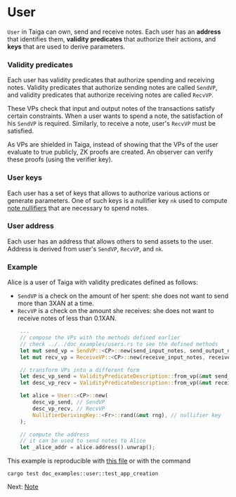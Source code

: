 # User

`User` in Taiga can own, send and receive notes. Each user has an **address** that identifies them, **validity predicates** that authorize their actions, and **keys** that are used to derive parameters.

### Validity predicates
Each user has validity predicates that authorize spending and receiving notes. Validity predicates that authorize sending notes are called `SendVP`, and validity predicates that authorize receiving notes are called `RecvVP`.

These VPs check that input and output notes of the transactions satisfy certain constraints. When a user wants to spend a note, the satisfaction of his `SendVP` is required. Similarly, to receive a note, user's `RecvVP` must be satisfied.

As VPs are shielded in Taiga, instead of showing that the VPs of the user evaluate to true publicly, ZK proofs are created. An observer can verify these proofs (using the verifier key).

### User keys
Each user has a set of keys that allows to authorize various actions or generate parameters. One of such keys is a nullifier key `nk` used to compute [note nullifiers](./notes.md) that are necessary to spend notes.

### User address

Each user has an address that allows others to send assets to the user. Address is derived from user's `SendVP`, `RecvVP`, and `nk`.

### Example

Alice is a user of Taiga with validity predicates defined as follows:
* `SendVP` is a check on the amount of her spent: she does not want to send more than 3XAN at a time.
* `RecvVP` is a check on the amount she receives: she does not want to receive notes of less than 0.1XAN.

```rust
    ...
    // compose the VPs with the methods defined earlier
    // check ../../doc_examples/users.rs to see the defined methods
    let mut send_vp = SendVP::<CP>::new(send_input_notes, send_output_notes);
    let mut recv_vp = ReceiveVP::<CP>::new(receive_input_notes, receive_output_notes);

    // transform VPs into a different form
    let desc_vp_send = ValidityPredicateDescription::from_vp(&mut send_vp, &vp_setup).unwrap();
    let desc_vp_recv = ValidityPredicateDescription::from_vp(&mut receive_vp, &vp_setup).unwrap();

    let alice = User::<CP>::new(
        desc_vp_send, // SendVP
        desc_vp_recv, // RecvVP
        NullifierDerivingKey::<Fr>::rand(&mut rng), // nullifier key
    );

    // compute the address
    // it can be used to send notes to Alice
    let _alice_addr = alice.address().unwrap();
```

This example is reproducible with [this file](../../src/doc_examples/user.rs) or with the command

`cargo test doc_examples::user::test_app_creation`

Next: [Note](./notes.md)